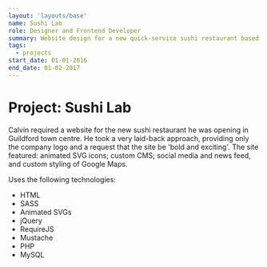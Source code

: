 ```yaml
---
layout: 'layouts/base'
name: Sushi Lab
role: Designer and Frontend Developer
summary: Website design for a new quick-service sushi restaurant based in Guildford.
tags:
  - projects
start_date: 01-01-2016
end_date: 01-02-2017
---
```


# Project: Sushi Lab

Calvin required a website for the new sushi restaurant he was opening in Guildford town centre. He took a very laid-back approach, providing only the company logo and a request that the site be 'bold and exciting'. The site featured: animated SVG icons; custom CMS; social media and news feed, and custom styling of Google Maps.

Uses the following technologies:

- HTML
- SASS
- Animated SVGs
- jQuery
- RequireJS
- Mustache
- PHP
- MySQL
